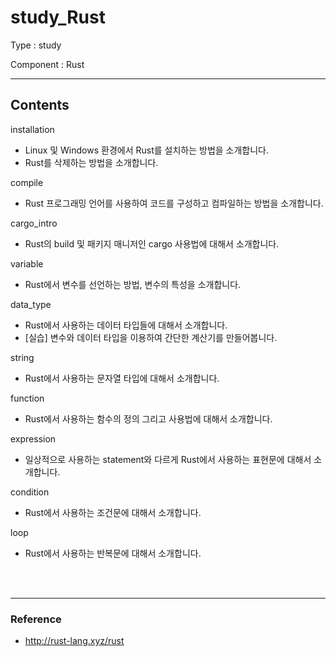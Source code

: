 # study_Rust
Type : study

Component : Rust

---

## Contents

installation
- Linux 및 Windows 환경에서 Rust를 설치하는 방법을 소개합니다.
- Rust를 삭제하는 방법을 소개합니다.

compile
- Rust 프로그래밍 언어를 사용하여 코드를 구성하고 컴파일하는 방법을 소개합니다.

cargo_intro
- Rust의 build 및 패키지 매니저인 cargo 사용법에 대해서 소개합니다.

variable
- Rust에서 변수를 선언하는 방법, 변수의 특성을 소개합니다.

data_type
- Rust에서 사용하는 데이터 타입들에 대해서 소개합니다.
- [실습] 변수와 데이터 타입을 이용하여 간단한 계산기를 만들어봅니다.

string
- Rust에서 사용하는 문자열 타입에 대해서 소개합니다.

function
- Rust에서 사용하는 함수의 정의 그리고 사용법에 대해서 소개합니다.

expression
- 일상적으로 사용하는 statement와 다르게 Rust에서 사용하는 표현문에 대해서 소개합니다.

condition
- Rust에서 사용하는 조건문에 대해서 소개합니다.

loop
- Rust에서 사용하는 반복문에 대해서 소개합니다.


<br />
<br />

---

### Reference
- http://rust-lang.xyz/rust

